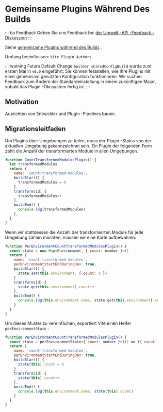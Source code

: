 # Gemeinsame Plugins Während Des Builds

::: tip Feedback
Geben Sie uns Feedback bei [der Umwelt -API -Feedback -Diskussion](https://github.com/vitejs/vite/discussions/16358)
:::

Siehe [gemeinsame Plugins während des Builds](/de/guide/api-environment.md#shared-plugins-during-build) .

Umfang beeinflussen: `Vite Plugin Authors`

::: warning Future Default Change
`builder.sharedConfigBuild` wurde zum ersten Mal in `v6.0` eingeführt. Sie können feststellen, wie Ihre Plugins mit einer gemeinsam genutzten Konfiguration funktionieren. Wir suchen Feedback zum Ändern der Standardeinstellung in einem zukünftigen Major, sobald das Plugin -Ökosystem fertig ist.
:::

## Motivation

Ausrichten von Entwickler und Plugin -Pipelines bauen.

## Migrationsleitfaden

Um Plugins über Umgebungen zu teilen, muss der Plugin -Status von der aktuellen Umgebung gekennzeichnet sein. Ein Plugin der folgenden Form zählt die Anzahl der transformierten Module in allen Umgebungen.

```js
function CountTransformedModulesPlugin() {
  let transformedModules
  return {
    name: 'count-transformed-modules',
    buildStart() {
      transformedModules = 0
    },
    transform(id) {
      transformedModules++
    },
    buildEnd() {
      console.log(transformedModules)
    },
  }
}
```

Wenn wir stattdessen die Anzahl der transformierten Module für jede Umgebung zählen möchten, müssen wir eine Karte aufbewahren:

```js
function PerEnvironmentCountTransformedModulesPlugin() {
  const state = new Map<Environment, { count: number }>()
  return {
    name: 'count-transformed-modules',
    perEnvironmentStartEndDuringDev: true,
    buildStart() {
      state.set(this.environment, { count: 0 })
    }
    transform(id) {
      state.get(this.environment).count++
    },
    buildEnd() {
      console.log(this.environment.name, state.get(this.environment).count)
    }
  }
}
```

Um dieses Muster zu vereinfachen, exportiert Vite einen Helfer `perEnvironmentState` :

```js
function PerEnvironmentCountTransformedModulesPlugin() {
  const state = perEnvironmentState<{ count: number }>(() => ({ count: 0 }))
  return {
    name: 'count-transformed-modules',
    perEnvironmentStartEndDuringDev: true,
    buildStart() {
      state(this).count = 0
    }
    transform(id) {
      state(this).count++
    },
    buildEnd() {
      console.log(this.environment.name, state(this).count)
    }
  }
}
```
